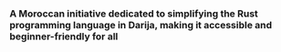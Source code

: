 ### A Moroccan initiative dedicated to simplifying the Rust programming language in Darija, making it accessible and beginner-friendly for all
